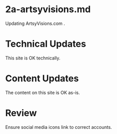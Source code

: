 
# 2a-artsyvisions.md

Updating ArtsyVisions.com .

# Technical Updates

This site is OK technically.

# Content Updates

The content on this site is OK as-is.

# Review

Ensure social media icons link to correct accounts.

